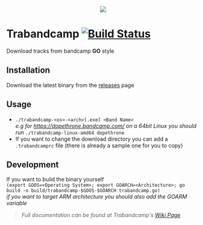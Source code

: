 <p align="center">
	<img src="http://res.cloudinary.com/dkxp3eifs/image/upload/c_scale,w_200/v1465057926/go-bc-logo_ofgay7.png"/>
</p>

# Trabandcamp [![Build Status](https://travis-ci.org/stefanoschrs/trabandcamp.svg?branch=master)](https://travis-ci.org/stefanoschrs/trabandcamp)
Download tracks from bandcamp **GO** style

Installation
-
Download the latest binary from the [releases](https://github.com/stefanoschrs/trabandcamp/releases) page

Usage
-
- `./trabandcamp-<os>-<arch>[.exe] <Band Name>`    
*e.g for https://dopethrone.bandcamp.com/ on a 64bit Linux you should run* `./trabandcamp-linux-amd64 dopethrone`
- If you want to change the download directory you can add a `.trabandcamprc` file (there is already a sample one for you to copy)

Development
-
If you want to build the binary yourself  
`(export GOOS=<Operating System>; export GOARCH=<Architecture>; go build -o build/trabandcamp-$GOOS-$GOARCH trabandcamp.go)`  
*if you want to target ARM architecture you should also add the GOARM variable*

> *Full documentation can be found at Trabandcamp's [Wiki Page](https://github.com/stefanoschrs/trabandcamp/wiki)*